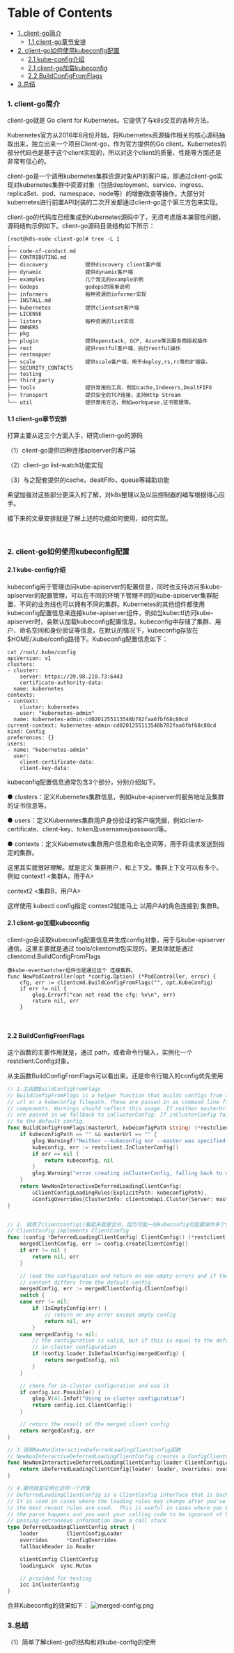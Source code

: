 Table of Contents
=================

  * [1. client-go简介](#1-client-go简介)
     * [1.1 client-go章节安排](#11-client-go章节安排)
  * [2. client-go如何使用kubeconfig配置](#2-client-go如何使用kubeconfig配置)
     * [2.1 kube-config介绍](#21-kube-config介绍)
     * [2.1 client-go加载kubeconfig](#21-client-go加载kubeconfig)
     * [2.2 BuildConfigFromFlags](#22-buildconfigfromflags)
  * [3.总结](#3总结)

### 1. client-go简介

client-go就是  Go client for Kubernetes。它提供了与k8s交互的各种方法。

Kubernetes官方从2016年8月份开始，将Kubernetes资源操作相关的核心源码抽取出来，独立出来一个项目Client-go，作为官方提供的Go client。Kubernetes的部分代码也是基于这个client实现的，所以对这个client的质量、性能等方面还是非常有信心的。

client-go是一个调用kubernetes集群资源对象API的客户端，即通过client-go实现对kubernetes集群中资源对象（包括deployment、service、ingress、replicaSet、pod、namespace、node等）的增删改查等操作。大部分对kubernetes进行前置API封装的二次开发都通过client-go这个第三方包来实现。

client-go的代码库已经集成到Kubernetes源码中了，无须考虑版本兼容性问题，源码结构示例如下。client-go源码目录结构如下所示：

```
[root@k8s-node client-go]# tree -L 1
.
├── code-of-conduct.md  
├── CONTRIBUTING.md
├── discovery            提供discovery client客户端
├── dynamic              提供dynamic客户端
├── examples             几个常见的example示例
├── Godeps               godeps的简单说明
├── informers            每种资源的informer实现
├── INSTALL.md 
├── kubernetes           提供clientset客户端
├── LICENSE 
├── listers              每种资源的list实现
├── OWNERS
├── pkg
├── plugin               提供openstack, GCP, Azure等云服务商授权插件
├── rest                 提供restful客户端，执行restful操作
├── restmapper
├── scale                提供scale客户端，用于deploy,rs,rc等的扩缩容。
├── SECURITY_CONTACTS
├── testing
├── third_party
├── tools                提供常用的工具，例如cache,Indexers,DealtFIFO
├── transport            提供安全的TCP连接，支持Http Stream
└── util                 提供常用方法，例如workqueue,证书管理等。
```

#### 1.1 client-go章节安排

打算主要从这三个方面入手，研究client-go的源码

（1）client-go提供四种连接apiserver的客户端

（2）client-go list-watch功能实现

（3）与之配套提供的cache，dealtFifo，queue等辅助功能

希望加强对这些部分更深入的了解，对k8s整理以及以后控制器的编写根据得心应手。

接下来的文章安排就是了解上述的功能如何使用，如何实现。

<br>

### 2. client-go如何使用kubeconfig配置

#### 2.1 kube-config介绍

kubeconfig用于管理访问kube-apiserver的配置信息，同时也支持访问多kube-apiserver的配置管理，可以在不同的环境下管理不同的kube-apiserver集群配置，不同的业务线也可以拥有不同的集群。Kubernetes的其他组件都使用kubeconfig配置信息来连接kube-apiserver组件，例如当kubectl访问kube-apiserver时，会默认加载kubeconfig配置信息。kubeconfig中存储了集群、用户、命名空间和身份验证等信息，在默认的情况下，kubeconfig存放在$HOME/.kube/config路径下。Kubeconfig配置信息如下：

```
cat /root/.kube/config
apiVersion: v1
clusters:
- cluster:
    server: https://39.98.210.73:6443
    certificate-authority-data: 
  name: kubernetes
contexts:
- context:
    cluster: kubernetes
    user: "kubernetes-admin"
  name: kubernetes-admin-cd0201255113548b782faa6fbf68c80cd
current-context: kubernetes-admin-cd0201255113548b782faa6fbf68c80cd
kind: Config
preferences: {}
users:
- name: "kubernetes-admin"
  user:
    client-certificate-data: 
    client-key-data: 
```

kubeconfig配置信息通常包含3个部分，分别介绍如下。

● clusters：定义Kubernetes集群信息，例如kube-apiserver的服务地址及集群的证书信息等。

● users：定义Kubernetes集群用户身份验证的客户端凭据，例如client-certificate、client-key、token及username/password等。

● contexts：定义Kubernetes集群用户信息和命名空间等，用于将请求发送到指定的集群。

这里其实就很好理解。就是定义 集群用户，和上下文。集群上下文可以有多个。例如 context1 <集群A，用于A>

context2 <集群B，用户A>

这样使用 kubectl config指定 context2就能马上  以用户A的角色连接到 集群B。

#### 2.1 client-go加载kubeconfig

client-go会读取kubeconfig配置信息并生成config对象，用于与kube-apiserver通信。这里主要就是通过 tools/clientcmd包实现的。更具体就是通过 clientcmd.BuildConfigFromFlags

```
像kube-eventwatcher组件也是通过这个 连接集群。
func NewPodController(opt *config.Option) (*PodController, error) {
	cfg, err := clientcmd.BuildConfigFromFlags("", opt.KubeConfig)
	if err != nil {
		glog.Errorf("can not read the cfg: %v\n", err)
		return nil, err
	}
```

<br>

#### 2.2 BuildConfigFromFlags

这个函数的主要作用就是，通过 path，或者命令行输入，实例化一个 restclient.Config对象。

从主函数BuildConfigFromFlags可以看出来。还是命令行输入的config优先使用

```go
// 1.主函数BuildConfigFromFlags
// BuildConfigFromFlags is a helper function that builds configs from a master
// url or a kubeconfig filepath. These are passed in as command line flags for cluster
// components. Warnings should reflect this usage. If neither masterUrl or kubeconfigPath
// are passed in we fallback to inClusterConfig. If inClusterConfig fails, we fallback
// to the default config.
func BuildConfigFromFlags(masterUrl, kubeconfigPath string) (*restclient.Config, error) {
	if kubeconfigPath == "" && masterUrl == "" {
		glog.Warningf("Neither --kubeconfig nor --master was specified.  Using the inClusterConfig.  This might not work.")
		kubeconfig, err := restclient.InClusterConfig()
		if err == nil {
			return kubeconfig, nil
		}
		glog.Warning("error creating inClusterConfig, falling back to default config: ", err)
	}
	return NewNonInteractiveDeferredLoadingClientConfig(
		&ClientConfigLoadingRules{ExplicitPath: kubeconfigPath},
		&ConfigOverrides{ClusterInfo: clientcmdapi.Cluster{Server: masterUrl}}).ClientConfig()
}


// 2. 调用了clientconfig()看起来就是合并，因为可能一份kubeconfig可能要操作多个集群。并且还是通过文件指定一部分集群，通过命令行指定一部分集群。
// ClientConfig implements ClientConfig
func (config *DeferredLoadingClientConfig) ClientConfig() (*restclient.Config, error) {
	mergedClientConfig, err := config.createClientConfig()
	if err != nil {
		return nil, err
	}

	// load the configuration and return on non-empty errors and if the
	// content differs from the default config
	mergedConfig, err := mergedClientConfig.ClientConfig()
	switch {
	case err != nil:
		if !IsEmptyConfig(err) {
			// return on any error except empty config
			return nil, err
		}
	case mergedConfig != nil:
		// the configuration is valid, but if this is equal to the defaults we should try
		// in-cluster configuration
		if !config.loader.IsDefaultConfig(mergedConfig) {
			return mergedConfig, nil
		}
	}

	// check for in-cluster configuration and use it
	if config.icc.Possible() {
		glog.V(4).Infof("Using in-cluster configuration")
		return config.icc.ClientConfig()
	}

	// return the result of the merged client config
	return mergedConfig, err
}

// 3.调用NewNonInteractiveDeferredLoadingClientConfig函数
// NewNonInteractiveDeferredLoadingClientConfig creates a ConfigClientClientConfig using the passed context name
func NewNonInteractiveDeferredLoadingClientConfig(loader ClientConfigLoader, overrides *ConfigOverrides) ClientConfig {
	return &DeferredLoadingClientConfig{loader: loader, overrides: overrides, icc: &inClusterClientConfig{overrides: overrides}}
}

// 4.最终就是实例化这样一个对象
// DeferredLoadingClientConfig is a ClientConfig interface that is backed by a client config loader.
// It is used in cases where the loading rules may change after you've instantiated them and you want to be sure that
// the most recent rules are used.  This is useful in cases where you bind flags to loading rule parameters before
// the parse happens and you want your calling code to be ignorant of how the values are being mutated to avoid
// passing extraneous information down a call stack
type DeferredLoadingClientConfig struct {
	loader         ClientConfigLoader
	overrides      *ConfigOverrides
	fallbackReader io.Reader

	clientConfig ClientConfig
	loadingLock  sync.Mutex

	// provided for testing
	icc InClusterConfig
}
```

合并Kubeconfig的效果如下：
![merged-config.png](../images/merged-config.png)

### 3.总结

（1）简单了解client-go的结构和对kube-config的使用